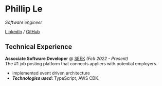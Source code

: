 # Phillip Le

_Software engineer_ <br>

[LinkedIn](https://www.linkedin.com/in/phillip-huy-le/) / [GitHub](https://github.com/phillip-le/)

## Technical Experience

**Associate Software Developer** @ [SEEK](https://seek.com.au/) _(Feb 2022 - Present)_ <br>
The #1 job posting platform that connects appliers with potential employers. 
  - Implemented event driven architecture
  - **_Technologies used:_** TypeScript, AWS CDK.
<br><br>
